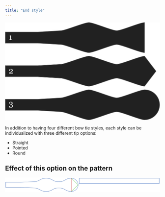 ```yaml
---
title: "End style"
---
```


![Three different tip shapes](endstyle.svg)

In addition to having four different bow tie styles, each style can be individualized
with three different tip options:

- Straight
- Pointed
- Round

## Effect of this option on the pattern

![This image shows the effect of this option by superimposing several variants that have a different value for this option](benjamin_endstyle_sample.svg "Effect of this option on the pattern")

